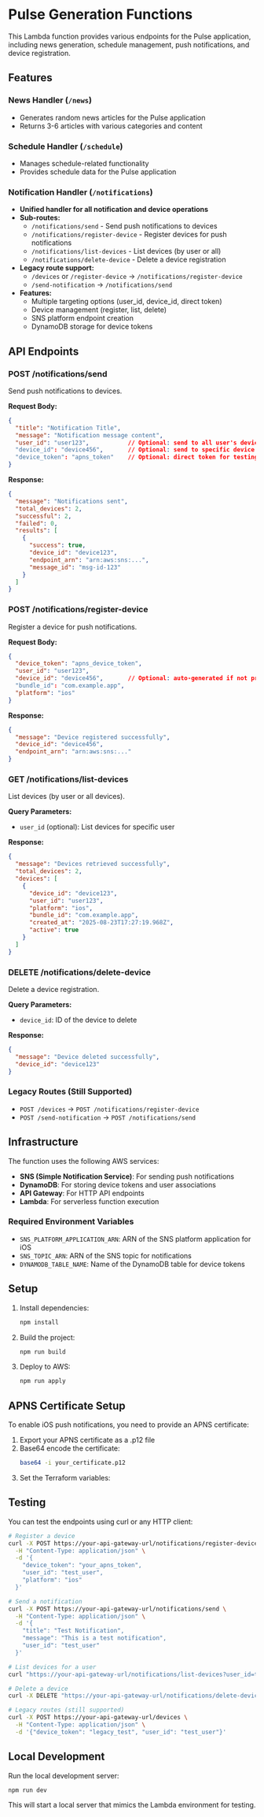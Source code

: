 # Pulse Generation Functions

This Lambda function provides various endpoints for the Pulse application, including news generation, schedule management, push notifications, and device registration.

## Features

### News Handler (`/news`)
- Generates random news articles for the Pulse application
- Returns 3-6 articles with various categories and content

### Schedule Handler (`/schedule`)
- Manages schedule-related functionality
- Provides schedule data for the Pulse application

### Notification Handler (`/notifications`)
- **Unified handler for all notification and device operations**
- **Sub-routes:**
  - `/notifications/send` - Send push notifications to devices
  - `/notifications/register-device` - Register devices for push notifications
  - `/notifications/list-devices` - List devices (by user or all)
  - `/notifications/delete-device` - Delete a device registration
- **Legacy route support:**
  - `/devices` or `/register-device` → `/notifications/register-device`
  - `/send-notification` → `/notifications/send`
- **Features:**
  - Multiple targeting options (user_id, device_id, direct token)
  - Device management (register, list, delete)
  - SNS platform endpoint creation
  - DynamoDB storage for device tokens

## API Endpoints

### POST /notifications/send
Send push notifications to devices.

**Request Body:**
```json
{
  "title": "Notification Title",
  "message": "Notification message content",
  "user_id": "user123",           // Optional: send to all user's devices
  "device_id": "device456",       // Optional: send to specific device
  "device_token": "apns_token"    // Optional: direct token for testing
}
```

**Response:**
```json
{
  "message": "Notifications sent",
  "total_devices": 2,
  "successful": 2,
  "failed": 0,
  "results": [
    {
      "success": true,
      "device_id": "device123",
      "endpoint_arn": "arn:aws:sns:...",
      "message_id": "msg-id-123"
    }
  ]
}
```

### POST /notifications/register-device
Register a device for push notifications.

**Request Body:**
```json
{
  "device_token": "apns_device_token",
  "user_id": "user123",
  "device_id": "device456",       // Optional: auto-generated if not provided
  "bundle_id": "com.example.app",
  "platform": "ios"
}
```

**Response:**
```json
{
  "message": "Device registered successfully",
  "device_id": "device456",
  "endpoint_arn": "arn:aws:sns:..."
}
```

### GET /notifications/list-devices
List devices (by user or all devices).

**Query Parameters:**
- `user_id` (optional): List devices for specific user

**Response:**
```json
{
  "message": "Devices retrieved successfully",
  "total_devices": 2,
  "devices": [
    {
      "device_id": "device123",
      "user_id": "user123",
      "platform": "ios",
      "bundle_id": "com.example.app",
      "created_at": "2025-08-23T17:27:19.968Z",
      "active": true
    }
  ]
}
```

### DELETE /notifications/delete-device
Delete a device registration.

**Query Parameters:**
- `device_id`: ID of the device to delete

**Response:**
```json
{
  "message": "Device deleted successfully",
  "device_id": "device123"
}
```

### Legacy Routes (Still Supported)
- `POST /devices` → `POST /notifications/register-device`
- `POST /send-notification` → `POST /notifications/send`

## Infrastructure

The function uses the following AWS services:

- **SNS (Simple Notification Service)**: For sending push notifications
- **DynamoDB**: For storing device tokens and user associations
- **API Gateway**: For HTTP API endpoints
- **Lambda**: For serverless function execution

### Required Environment Variables

- `SNS_PLATFORM_APPLICATION_ARN`: ARN of the SNS platform application for iOS
- `SNS_TOPIC_ARN`: ARN of the SNS topic for notifications
- `DYNAMODB_TABLE_NAME`: Name of the DynamoDB table for device tokens

## Setup

1. Install dependencies:
   ```bash
   npm install
   ```

2. Build the project:
   ```bash
   npm run build
   ```

3. Deploy to AWS:
   ```bash
   npm run apply
   ```

## APNS Certificate Setup

To enable iOS push notifications, you need to provide an APNS certificate:

1. Export your APNS certificate as a .p12 file
2. Base64 encode the certificate:
   ```bash
   base64 -i your_certificate.p12
   ```
3. Set the Terraform variables:

## Testing

You can test the endpoints using curl or any HTTP client:

```bash
# Register a device
curl -X POST https://your-api-gateway-url/notifications/register-device \
  -H "Content-Type: application/json" \
  -d '{
    "device_token": "your_apns_token",
    "user_id": "test_user",
    "platform": "ios"
  }'

# Send a notification
curl -X POST https://your-api-gateway-url/notifications/send \
  -H "Content-Type: application/json" \
  -d '{
    "title": "Test Notification",
    "message": "This is a test notification",
    "user_id": "test_user"
  }'

# List devices for a user
curl "https://your-api-gateway-url/notifications/list-devices?user_id=test_user"

# Delete a device
curl -X DELETE "https://your-api-gateway-url/notifications/delete-device?device_id=device123"

# Legacy routes (still supported)
curl -X POST https://your-api-gateway-url/devices \
  -H "Content-Type: application/json" \
  -d '{"device_token": "legacy_test", "user_id": "test_user"}'
```

## Local Development

Run the local development server:

```bash
npm run dev
```

This will start a local server that mimics the Lambda environment for testing.

